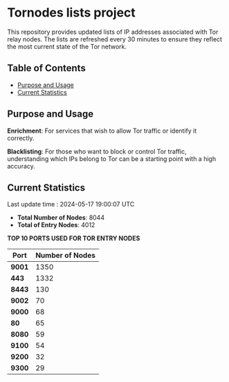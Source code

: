 # Tornodes lists project

This repository provides updated lists of IP addresses associated with Tor relay nodes. The lists are refreshed every 30 minutes to ensure they reflect the most current state of the Tor network.

## Table of Contents

- [Purpose and Usage](#purpose-and-usage)
- [Current Statistics](#current-statistics)


## Purpose and Usage

**Enrichment**: For services that wish to allow Tor traffic or identify it correctly.

**Blacklisting**: For those who want to block or control Tor traffic, understanding which IPs belong to Tor can be a starting point with a high accuracy.

## Current Statistics

Last update time : 2024-05-17 19:00:07 UTC

- **Total Number of Nodes**: 8044
- **Total of Entry Nodes**: 4012

**TOP 10 PORTS USED FOR TOR ENTRY NODES**

| **Port** | **Number of Nodes** |
|------|-----------------|
| **9001**   | 1350  |
| **443**   | 1332  |
| **8443**   | 130  |
| **9002**   | 70  |
| **9000**   | 68  |
| **80**   | 65  |
| **8080**   | 59  |
| **9100**   | 54  |
| **9200**   | 32  |
| **9300**   | 29  |

